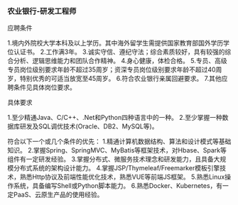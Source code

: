 ### 农业银行-研发工程师

应聘条件

1.境内外院校大学本科及以上学历。其中海外留学生需提供国家教育部国外学历学位认证书。
2.工作满3年。
3.诚实守信、遵纪守法；综合素质较好，具有较强的综合分析、逻辑思维能力和团队合作精神。
4.身心健康，体检合格。
5.专员、高级专员岗位级别要求年龄不超过35周岁；资深专员岗位级别要求年龄不超过40周岁，特别优秀的可适当放宽至45周岁。
6.符合农业银行亲属回避要求。
7.其他应聘条件见具体岗位要求。

具体要求

1.至少精通Java、C/C++、.Net和Python四种语言中的一种。
2.至少掌握一种数据库研发及SQL调优技术(Oracle、DB2、MySQL等)。

符合以下一个或几个条件的优先：
1.精通计算机数据结构、算法和设计模式等基础知识。
2.掌握Spring、SpringMVC、MyBatis等框架技术，对Hbase、Spark等组件有一定研发经验。
3.掌握分布式、微服务技术理念和研发能力，且具备大规模分布式系统的架构设计能力。
4.掌握JSP/Thymeleaf/Freemarker模板引擎技术，熟悉Http协议及前端性能优化技术，熟悉VUE等前端JS框架。
5.熟悉Linux操作系统，具备编写Shell或Python脚本能力。
6.熟悉Docker、Kubernetes，有一定PaaS、云原生产品的使用经验。
